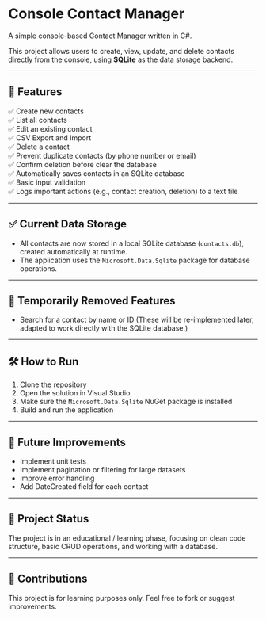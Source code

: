 ﻿# Console Contact Manager

A simple console-based Contact Manager written in C#.

This project allows users to create, view, update, and delete contacts directly from the console, using **SQLite** as the data storage backend.

---

## 📌 Features

✅ Create new contacts  
✅ List all contacts  
✅ Edit an existing contact  
✅ CSV Export and Import  
✅ Delete a contact  
✅ Prevent duplicate contacts (by phone number or email)  
✅ Confirm deletion before clear the database  
✅ Automatically saves contacts in an SQLite database  
✅ Basic input validation  
✅ Logs important actions (e.g., contact creation, deletion) to a text file

---

## ✅ Current Data Storage

- All contacts are now stored in a local SQLite database (`contacts.db`), created automatically at runtime.
- The application uses the `Microsoft.Data.Sqlite` package for database operations.

---

## 🚫 Temporarily Removed Features

- Search for a contact by name or ID 
(These will be re-implemented later, adapted to work directly with the SQLite database.)

---

## 🛠️ How to Run

1. Clone the repository
2. Open the solution in Visual Studio
3. Make sure the `Microsoft.Data.Sqlite` NuGet package is installed
4. Build and run the application

---

## 📝 Future Improvements

- Implement unit tests  
- Implement pagination or filtering for large datasets  
- Improve error handling  
- Add DateCreated field for each contact  

---

## 📅 Project Status

The project is in an educational / learning phase, focusing on clean code structure, basic CRUD operations, and working with a database.

---

## 📣 Contributions

This project is for learning purposes only. Feel free to fork or suggest improvements.

